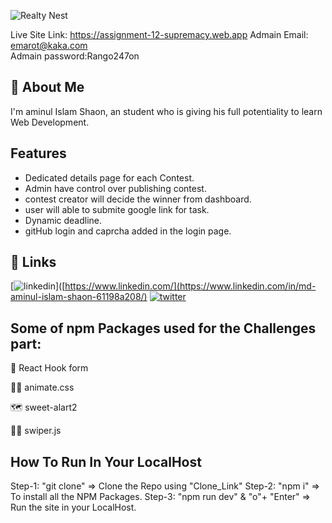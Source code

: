 
![Realty Nest](https://i.ibb.co/Zx2X2b6/Victory-Vault.png)


Live Site Link: https://assignment-12-supremacy.web.app
Admain Email: emarot@kaka.com  
Admain password:Rango247on

## 🚀 About Me
I'm aminul Islam Shaon, an student who is giving his full potentiality to learn Web Development.


## Features

- Dedicated details page for each Contest.
- Admin have control over publishing contest.
- contest creator will decide the winner from dashboard.
- user will able to submite google link for task.
- Dynamic deadline.
- gitHub login and caprcha added in the login page.





## 🔗 Links
[![linkedin](https://img.shields.io/badge/linkedin-0A66C2?style=for-the-badge&logo=linkedin&logoColor=white)]([https://www.linkedin.com/](https://www.linkedin.com/in/md-aminul-islam-shaon-61198a208/)
[![twitter](https://img.shields.io/badge/twitter-1DA1F2?style=for-the-badge&logo=twitter&logoColor=white)](https://twitter.com/)


## Some of npm Packages used for the Challenges part:

🧠 React Hook form

👩‍💻 animate.css

🗺️ sweet-alart2

🏃‍♂️ swiper.js

## How To Run In Your LocalHost

Step-1: "git clone" => Clone the Repo using "Clone_Link"
Step-2: "npm i" => To install all the NPM Packages.
Step-3: "npm run dev" & "o"+ "Enter" => Run the site in your LocalHost.



